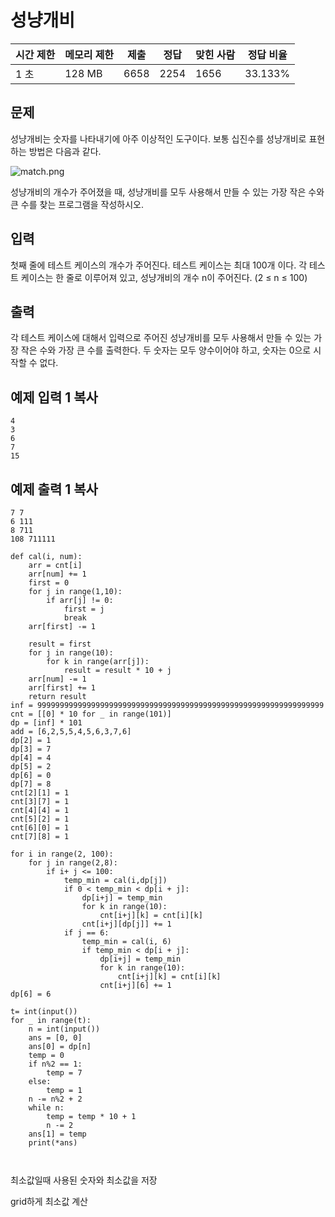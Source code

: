 # 성냥개비

| 시간 제한 | 메모리 제한 | 제출   | 정답   | 맞힌 사람 | 정답 비율   |
| ----- | ------ | ---- | ---- | ----- | ------- |
| 1 초   | 128 MB | 6658 | 2254 | 1656  | 33.133% |

## 문제

성냥개비는 숫자를 나타내기에 아주 이상적인 도구이다. 보통 십진수를 성냥개비로 표현하는 방법은 다음과 같다.

![match.png](C:\Users\bosung\Desktop\match.png)

성냥개비의 개수가 주어졌을 때, 성냥개비를 모두 사용해서 만들 수 있는 가장 작은 수와 큰 수를 찾는 프로그램을 작성하시오.

## 입력

첫째 줄에 테스트 케이스의 개수가 주어진다. 테스트 케이스는 최대 100개 이다. 각 테스트 케이스는 한 줄로 이루어져 있고, 성냥개비의 개수 n이 주어진다. (2 ≤ n ≤ 100)

## 출력

각 테스트 케이스에 대해서 입력으로 주어진 성냥개비를 모두 사용해서 만들 수 있는 가장 작은 수와 가장 큰 수를 출력한다. 두 숫자는 모두 양수이어야 하고, 숫자는 0으로 시작할 수 없다. 

## 예제 입력 1 복사

```
4
3
6
7
15
```

## 예제 출력 1 복사

```
7 7
6 111
8 711
108 711111
```







```
def cal(i, num):
    arr = cnt[i]
    arr[num] += 1
    first = 0
    for j in range(1,10):
        if arr[j] != 0:
            first = j
            break    
    arr[first] -= 1
    
    result = first
    for j in range(10):
        for k in range(arr[j]):
            result = result * 10 + j
    arr[num] -= 1
    arr[first] += 1
    return result
inf = 9999999999999999999999999999999999999999999999999999999999999999
cnt = [[0] * 10 for _ in range(101)]
dp = [inf] * 101
add = [6,2,5,5,4,5,6,3,7,6]
dp[2] = 1
dp[3] = 7
dp[4] = 4
dp[5] = 2
dp[6] = 0
dp[7] = 8
cnt[2][1] = 1
cnt[3][7] = 1
cnt[4][4] = 1
cnt[5][2] = 1
cnt[6][0] = 1
cnt[7][8] = 1

for i in range(2, 100):
    for j in range(2,8):
        if i+ j <= 100:
            temp_min = cal(i,dp[j])
            if 0 < temp_min < dp[i + j]:
                dp[i+j] = temp_min
                for k in range(10):
                    cnt[i+j][k] = cnt[i][k]
                cnt[i+j][dp[j]] += 1
            if j == 6:
                temp_min = cal(i, 6)
                if temp_min < dp[i + j]:
                    dp[i+j] = temp_min
                    for k in range(10):
                        cnt[i+j][k] = cnt[i][k]
                    cnt[i+j][6] += 1
dp[6] = 6

t= int(input())
for _ in range(t):
    n = int(input())
    ans = [0, 0]
    ans[0] = dp[n]
    temp = 0
    if n%2 == 1:
        temp = 7
    else:
        temp = 1
    n -= n%2 + 2
    while n:
        temp = temp * 10 + 1
        n -= 2
    ans[1] = temp
    print(*ans)
    


```



최소값일때 사용된 숫자와 최소값을 저장

grid하게 최소값 계산




